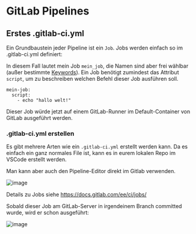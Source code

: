 # GitLab Pipelines

## Erstes .gitlab-ci.yml

Ein Grundbaustein jeder Pipeline ist ein `Job`. Jobs werden einfach so im .gitlab-ci.yml definiert:

In diesem Fall lautet mein Job `mein_job`, die Namen sind aber frei wählbar (außer bestimmte [Keywords](https://docs.gitlab.com/ee/ci/yaml/index.html#keywords)).
Ein Job benötigt zumindest das Attribut `script`, um zu beschreiben welchen Befehl dieser Job ausführen soll.

```
mein-job:
  script:
    - echo "hallo welt!"
```
Dieser Job würde jetzt auf einem GitLab-Runner im Default-Container von GitLab ausgeführt werden. 

### .gitlab-ci.yml erstellen

Es gibt mehrere Arten wie ein `.gitlab-ci.yml` erstellt werden kann. Da es einfach ein ganz normales File ist, kann es in eurem lokalen Repo im VSCode erstellt werden.

Man kann aber auch den Pipeline-Editor direkt im Gitlab verwenden.

![image](https://github.com/user-attachments/assets/5814f8fa-9dd2-4878-953b-9a43a00c3317)

Details zu Jobs siehe https://docs.gitlab.com/ee/ci/jobs/

Sobald dieser Job am GitLab-Server in irgendeinem Branch committed wurde, wird er schon ausgeführt:

![image](https://github.com/user-attachments/assets/6b9af8c3-467b-4eb5-82cc-fa153b425240)
